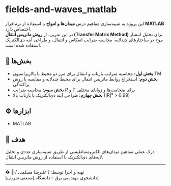# fields-and-waves_matlab


این پروژه به شبیه‌سازی مفاهیم درس **میدان‌ها و امواج** با استفاده از نرم‌افزار **MATLAB** اختصاص دارد.  
در این تمرین، از **روش ماتریس انتقال (Transfer Matrix Method)** برای تحلیل انتشار موج در ساختارهای چندلایه، محاسبه ضرایب انعکاس و انتقال، و طراحی آینه دی‌الکتریک استفاده شده است.

## 📘 بخش‌ها
- **بخش اول:** محاسبه ضرایب بازتاب و انتقال برای مرز دو محیط با پالاریزاسیون TM  
- **بخش دوم:** استخراج روابط ماتریس انتقال برای محیط چندلایه و مقایسه با روش پراکندگی  
- **بخش سوم:** محاسبه ضرایب $R$ و $T$ برای ضخامت‌ها و زوایای مختلف  
- **بخش چهارم:** طراحی آینه دی‌الکتریک با بازتاب بالا (|R|² > 0.99)

## ⚙️ ابزارها
- MATLAB   
 

## 🧠 هدف
درک عملی مفاهیم میدان‌های الکترومغناطیسی از طریق شبیه‌سازی عددی و تحلیل لایه‌های دی‌الکتریک با استفاده از روش ماتریس انتقال.

---

�
👤 تهیه و اجرا توسط: *[ علیرضا مسلمی ]*  
دانشجوی مهندسی برق – دانشگاه [صنعتی شریف]]
